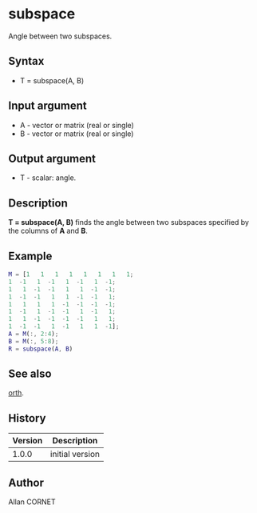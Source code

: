 # subspace

Angle between two subspaces.

## Syntax

- T = subspace(A, B)

## Input argument

- A - vector or matrix (real or single)
- B - vector or matrix (real or single)

## Output argument

- T - scalar: angle.

## Description

  <p><b>T = subspace(A, B)</b> finds the angle between two subspaces specified by the columns of <b>A</b> and <b>B</b>.</p>

## Example

```matlab
M = [1   1   1   1   1   1   1   1;
1  -1   1  -1   1  -1   1  -1;
1   1  -1  -1   1   1  -1  -1;
1  -1  -1   1   1  -1  -1   1;
1   1   1   1  -1  -1  -1  -1;
1  -1   1  -1  -1   1  -1   1;
1   1  -1  -1  -1  -1   1   1;
1  -1  -1   1  -1   1   1  -1];
A = M(:, 2:4);
B = M(:, 5:8);
R = subspace(A, B)
```

## See also

[orth](orth.md).

## History

| Version | Description     |
| ------- | --------------- |
| 1.0.0   | initial version |

## Author

Allan CORNET
